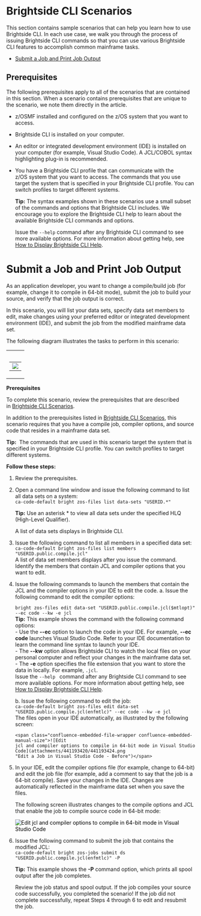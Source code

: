 # Brightside CLI Scenarios

This section contains sample scenarios that can help you learn how to use Brightside CLI. In each use case, we walk you through the process of issuing Brightside CLI commands so that you can use various Brightside CLI features to accomplish common mainframe tasks.

  - [Submit a Job and Print Job Output](#submit-a-job-and-print-job-output)

## Prerequisites

The following prerequisites apply to all of the scenarios that are contained in this section. When a scenario contains prerequisites that are unique to the scenario, we note them directly in the article.

  - z/OSMF installed and configured on the z/OS system that you want to access.

  - Brightside CLI is installed on your computer.

  - An editor or integrated development environment (IDE) is installed on your computer (for example, Visual Studio Code). A JCL/COBOL syntax highlighting plug-in is recommended.

  - You have a Brightside CLI profile that can communicate with the z/OS system that you want to access. The commands that you use target the system that is specified in your Brightside CLI profile. You can switch profiles to target different systems.
    
    **Tip:** The syntax examples shown in these scenarios use a small subset of the commands and options that Brightside CLI includes. We encourage you to explore the Brightside CLI help to learn about the available Brightside CLI commands and options.
    
    Issue the `--help` command after any Brightside CLI command to see more available options. For more information about getting help, see [How to Display Brightside CLI Help](cli-howtodisplaybrightsidehelp.md).

# Submit a Job and Print Job Output
As an application developer, you want to change a compile/build job (for example, change it to compile in 64-bit mode), submit the job to build your source, and verify that the job output is
correct.

In this scenario, you will list your data sets, specify data set members to edit, make changes using your preferred editor or integrated development environment (IDE), and submit the job from the modified mainframe data set.

The following diagram illustrates the tasks to perform in this scenario:

<table>
<colgroup>
<col style="width: 100%" />
</colgroup>
<tbody>
<tr class="odd">
<td><table>
<caption> </caption>
<tbody>
<tr class="odd">
<td><img src="attachments/441193420/441193422.png" class="gliffy-macro-image" /></td>
</tr>
</tbody>
</table></td>
</tr>
</tbody>
</table>

**Prerequisites**

To complete this scenario, review the prerequisites that are described in [Brightside CLI Scenarios](#brightside-cli-scenarios).

In addition to the prerequisites listed in [Brightside CLI Scenarios](#brightside-cli-scenarios), this scenario requires that you have a compile job, compiler options, and source code that resides in a mainframe data set.

**Tip:**  The commands that are used in this scenario target the system that is specified in your Brightside CLI profile. You can switch profiles to target different systems.

**Follow these steps:**

1.  Review the prerequisites.

2.  Open a command line window and issue the following command to list all data sets on a system:   
    ```ca-code-default bright zos-files list data-sets "USERID.*"```

    **Tip:** Use an asterisk * to view all data sets under the specified HLQ (High-Level Qualifier).
    
    A list of data sets displays in Brightside CLI.

3.  Issue the following command to list all members in a specified data
    set:
    ```ca-code-default bright zos-files list members "USERID.public.compile.jcl"```   
    A list of data set members displays after you issue the command. Identify the members that contain JCL and compiler options that you want to edit.

4.  Issue the following commands to launch the members that contain the JCL and the compiler options in your IDE to edit the code. 
    a.  Issue the following command to edit the compiler options:
       
    ```bright zos-files edit data-set "USERID.public.compile.jcl($mtlopt)" --ec code --kw -e jcl```   
        **Tip:** This example shows the command with the following command options:   
        -  Use the **--ec** option to launch the code in your IDE. For example, **--ec code** launches Visual Studio Code. Refer to your IDE documentation to learn the command line syntax to launch your IDE.   
        -  The **--kw** option allows Brightside CLI to watch the local files on your personal computer and reflect your changes in the mainframe data set.   
        -  The **-e** option specifies the file extension that you want to store the data in locally. For example, `.jcl`.    
        Issue the `--help ` command after any Brightside CLI command to see more available options. For more information about getting help, see [How to Display Brightside CLI Help](How-to-Display-Brightside-CLI-Help_429365003.html).
          
    b.  Issue the following command to edit the job:   
        ```ca-code-default bright zos-files edit data-set "USERID.public.compile.jcl(enfmtlc)" --ec code --kw -e jcl```   
        The files open in your IDE automatically, as illustrated by the following screen:
                      
        <span class="confluence-embedded-file-wrapper confluence-embedded-manual-size">![Edit
        jcl and compiler options to compile in 64-bit mode in Visual Studio Code](attachments/441193420/441193424.png
        "Edit a Job in Visual Studio Code - Before")</span>  

5.  In your IDE, edit the compiler options file (for example, change to 64-bit) and edit the job      file (for example, add a comment to say that the job is a 64-bit compile). Save your changes in the IDE. Changes are automatically reflected in the mainframe data set when you save the files.
    
    The following screen illustrates changes to the compile options and JCL that enable the job to
    compile source code in 64-bit mode:
    
    <span style="color: rgb(0,0,0);"><span class="confluence-embedded-file-wrapper confluence-embedded-manual-size">![Edit
    jcl and compiler options to compile in 64-bit mode in Visual Studio
    Code](attachments/441193420/441193423.png
    "Edit a Job in Visual Studio Code - After")</span>  
    </span>

6.  Issue the following command to submit the job that contains the modified JCL:  
    ```ca-code-default bright zos-jobs submit ds "USERID.public.compile.jcl(enfmtlc)" -P```

    **Tip:** This example shows the **-P** command option, which prints all spool output after the job completes.
       
    Review the job status and spool output. If the job compiles your source code successfully, you completed the scenario! If the job did not complete successfully, repeat Steps 4 through 6 to edit and resubmit the job. 
    

    